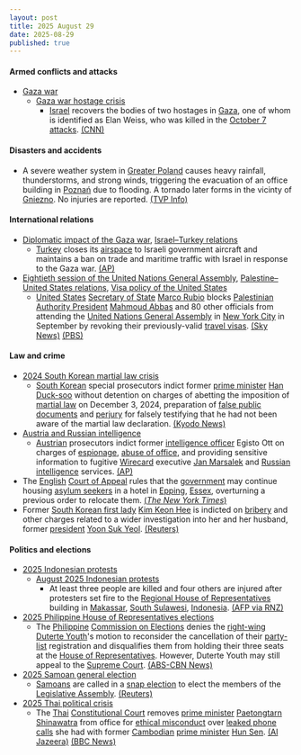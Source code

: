 ```yaml
---
layout: post
title: 2025 August 29
date: 2025-08-29
published: true
---
```



#### Armed conflicts and attacks

* [Gaza war](https://en.wikipedia.org/wiki/Gaza_war "Gaza war")
  * [Gaza war hostage crisis](https://en.wikipedia.org/wiki/Gaza_war_hostage_crisis "Gaza war hostage crisis")
    * [Israel](https://en.wikipedia.org/wiki/Israel "Israel") recovers the bodies of two hostages in [Gaza](https://en.wikipedia.org/wiki/Gaza_Strip "Gaza Strip"), one of whom is identified as Elan Weiss, who was killed in the [October 7 attacks](https://en.wikipedia.org/wiki/October_7_attacks "October 7 attacks"). [(CNN)](https://edition.cnn.com/2025/08/29/middleeast/israel-recovers-hostage-bodies-weiss-intl)

#### Disasters and accidents

* A severe weather system in [Greater Poland](https://en.wikipedia.org/wiki/Greater_Poland "Greater Poland") causes heavy rainfall, thunderstorms, and strong winds, triggering the evacuation of an office building in [Poznań](https://en.wikipedia.org/wiki/Pozna%C5%84 "Poznań") due to flooding. A tornado later forms in the vicinty of [Gniezno](https://en.wikipedia.org/wiki/Gniezno "Gniezno"). No injuries are reported. [(TVP Info)](https://www.tvp.info/88616556/gniezno-poznan-traba-powietrzna-w-wielkopolsce-interwencje-strazy)

#### International relations

* [Diplomatic impact of the Gaza war](https://en.wikipedia.org/wiki/Diplomatic_impact_of_the_Gaza_war "Diplomatic impact of the Gaza war"), [Israel–Turkey relations](https://en.wikipedia.org/wiki/Israel%E2%80%93Turkey_relations "Israel–Turkey relations")
  * [Turkey](https://en.wikipedia.org/wiki/Turkey "Turkey") closes its [airspace](https://en.wikipedia.org/wiki/Airspace "Airspace") to Israeli government aircraft and maintains a ban on trade and maritime traffic with Israel in response to the Gaza war. [(AP)](https://apnews.com/article/turkey-israel-airspace-fidan-5a56f63218fda2a06a447c217c355ee3)
* [Eightieth session of the United Nations General Assembly](https://en.wikipedia.org/wiki/Eightieth_session_of_the_United_Nations_General_Assembly "Eightieth session of the United Nations General Assembly"), [Palestine–United States relations](https://en.wikipedia.org/wiki/Palestine%E2%80%93United_States_relations "Palestine–United States relations"), [Visa policy of the United States](https://en.wikipedia.org/wiki/Visa_policy_of_the_United_States "Visa policy of the United States")
  * [United States](https://en.wikipedia.org/wiki/United_States "United States") [Secretary of State](https://en.wikipedia.org/wiki/United_States_Secretary_of_State "United States Secretary of State") [Marco Rubio](https://en.wikipedia.org/wiki/Marco_Rubio "Marco Rubio") blocks [Palestinian Authority President](https://en.wikipedia.org/wiki/Palestinian_president "Palestinian president") [Mahmoud Abbas](https://en.wikipedia.org/wiki/Mahmoud_Abbas "Mahmoud Abbas") and 80 other officials from attending the [United Nations General Assembly](https://en.wikipedia.org/wiki/United_Nations_General_Assembly "United Nations General Assembly") in [New York City](https://en.wikipedia.org/wiki/New_York_City "New York City") in September by revoking their previously-valid [travel visas](https://en.wikipedia.org/wiki/Travel_visa "Travel visa"). [(Sky News)](https://news.sky.com/story/us-blocks-palestinian-president-mahmoud-abbas-and-80-other-officials-from-united-nations-annual-meeting-in-new-york-13420954) [(PBS)](https://www.pbs.org/newshour/world/u-s-revokes-visas-of-palestinian-president-other-officials-ahead-of-un-general-assembly)

#### Law and crime

* [2024 South Korean martial law crisis](https://en.wikipedia.org/wiki/2024_South_Korean_martial_law_crisis "2024 South Korean martial law crisis")
  * [South Korean](https://en.wikipedia.org/wiki/South_Korea "South Korea") special prosecutors indict former [prime minister](https://en.wikipedia.org/wiki/Prime_Minister_of_South_Korea "Prime Minister of South Korea") [Han Duck-soo](https://en.wikipedia.org/wiki/Han_Duck-soo "Han Duck-soo") without detention on charges of abetting the imposition of [martial law](https://en.wikipedia.org/wiki/Martial_law "Martial law") on December 3, 2024, preparation of [false public documents](https://en.wikipedia.org/wiki/Corruption_in_South_Korea "Corruption in South Korea") and [perjury](https://en.wikipedia.org/wiki/Perjury "Perjury") for falsely testifying that he had not been aware of the martial law declaration. [(Kyodo News)](https://english.kyodonews.net/articles/-/60046)
* [Austria and Russian intelligence](https://en.wikipedia.org/wiki/Austria_and_Russian_intelligence "Austria and Russian intelligence")
  * [Austrian](https://en.wikipedia.org/wiki/Austria "Austria") prosecutors indict former [intelligence officer](https://en.wikipedia.org/wiki/Intelligence_officer "Intelligence officer") Egisto Ott on charges of [espionage](https://en.wikipedia.org/wiki/Espionage "Espionage"), [abuse of office](https://en.wikipedia.org/wiki/Corruption_in_Austria "Corruption in Austria"), and providing sensitive information to fugitive [Wirecard](https://en.wikipedia.org/wiki/Wirecard "Wirecard") executive [Jan Marsalek](https://en.wikipedia.org/wiki/Jan_Marsalek "Jan Marsalek") and [Russian intelligence](https://en.wikipedia.org/wiki/Russian_intelligence "Russian intelligence") services. [(AP)](https://apnews.com/article/austria-spying-scandal-ott-indictment-russia-marsalek-914952716fa5e3fe1df1e7b05d6ae538)
* The [English](https://en.wikipedia.org/wiki/England "England") [Court of Appeal](https://en.wikipedia.org/wiki/Court_of_Appeal_%28England_and_Wales%29 "Court of Appeal (England and Wales)") rules that the [government](https://en.wikipedia.org/wiki/Government_of_Keir_Starmer "Government of Keir Starmer") may continue housing [asylum seekers](https://en.wikipedia.org/wiki/Modern_immigration_to_the_United_Kingdom "Modern immigration to the United Kingdom") in a hotel in [Epping](https://en.wikipedia.org/wiki/Epping%2C_Essex "Epping, Essex"), [Essex](https://en.wikipedia.org/wiki/Essex "Essex"), overturning a previous order to relocate them. [(*The New York Times*)](https://www.nytimes.com/2025/08/29/world/europe/uk-asylum-hotel-ruling-epping.html)
* Former [South Korean first lady](https://en.wikipedia.org/wiki/First_Lady_of_South_Korea "First Lady of South Korea") [Kim Keon Hee](https://en.wikipedia.org/wiki/Kim_Keon_Hee "Kim Keon Hee") is indicted on [bribery](https://en.wikipedia.org/wiki/Bribery "Bribery") and other charges related to a wider investigation into her and her husband, former [president](https://en.wikipedia.org/wiki/President_of_South_Korea "President of South Korea") [Yoon Suk Yeol](https://en.wikipedia.org/wiki/Yoon_Suk_Yeol "Yoon Suk Yeol"). [(Reuters)](https://www.reuters.com/world/asia-pacific/south-koreas-former-first-lady-kim-keon-hee-indicted-bribery-2025-08-29/)

#### Politics and elections

* [2025 Indonesian protests](https://en.wikipedia.org/wiki/2025_Indonesian_protests "2025 Indonesian protests")
  * [August 2025 Indonesian protests](https://en.wikipedia.org/wiki/August_2025_Indonesian_protests "August 2025 Indonesian protests")
    * At least three people are killed and four others are injured after protesters set fire to the [Regional House of Representatives](https://en.wikipedia.org/wiki/Regional_House_of_Representatives "Regional House of Representatives") building in [Makassar](https://en.wikipedia.org/wiki/Makassar "Makassar"), [South Sulawesi](https://en.wikipedia.org/wiki/South_Sulawesi "South Sulawesi"), [Indonesia](https://en.wikipedia.org/wiki/Indonesia "Indonesia"). [(AFP via RNZ)](https://www.rnz.co.nz/news/world/571555/three-killed-in-blaze-during-protest-in-indonesia-s-makassar)
* [2025 Philippine House of Representatives elections](https://en.wikipedia.org/wiki/2025_Philippine_House_of_Representatives_elections "2025 Philippine House of Representatives elections")
  * The [Philippine](https://en.wikipedia.org/wiki/Philippines "Philippines") [Commission on Elections](https://en.wikipedia.org/wiki/Commission_on_Elections_%28Philippines%29 "Commission on Elections (Philippines)") denies the [right-wing](https://en.wikipedia.org/wiki/Right-wing_politics "Right-wing politics") [Duterte Youth](https://en.wikipedia.org/wiki/Duterte_Youth "Duterte Youth")'s motion to reconsider the cancellation of their [party-list](https://en.wikipedia.org/wiki/Party-list_representation_in_the_House_of_Representatives_of_the_Philippines "Party-list representation in the House of Representatives of the Philippines") registration and disqualifies them from holding their three seats at the [House of Representatives](https://en.wikipedia.org/wiki/House_of_Representatives_of_the_Philippines "House of Representatives of the Philippines"). However, Duterte Youth may still appeal to the [Supreme Court](https://en.wikipedia.org/wiki/Supreme_Court_of_the_Philippines "Supreme Court of the Philippines"). [(ABS-CBN News)](https://www.abs-cbn.com/news/nation/2025/8/29/comelec-en-banc-upholds-cancellation-of-duterte-youth-party-list-registration-1012)
* [2025 Samoan general election](https://en.wikipedia.org/wiki/2025_Samoan_general_election "2025 Samoan general election")
  * [Samoans](https://en.wikipedia.org/wiki/Samoans "Samoans") are called in a [snap election](https://en.wikipedia.org/wiki/Snap_election "Snap election") to elect the members of the [Legislative Assembly](https://en.wikipedia.org/wiki/Legislative_Assembly_of_Samoa "Legislative Assembly of Samoa"). [(Reuters)](https://www.reuters.com/world/asia-pacific/polls-close-samoa-election-after-ruling-party-split-2025-08-29/)
* [2025 Thai political crisis](https://en.wikipedia.org/wiki/2025_Thai_political_crisis "2025 Thai political crisis")
  * The [Thai](https://en.wikipedia.org/wiki/Thailand "Thailand") [Constitutional Court](https://en.wikipedia.org/wiki/Constitutional_Court_of_Thailand "Constitutional Court of Thailand") removes [prime minister](https://en.wikipedia.org/wiki/Prime_Minister_of_Thailand "Prime Minister of Thailand") [Paetongtarn Shinawatra](https://en.wikipedia.org/wiki/Paetongtarn_Shinawatra "Paetongtarn Shinawatra") from office for [ethical misconduct](https://en.wikipedia.org/wiki/Corruption_in_Thailand "Corruption in Thailand") over [leaked phone calls](https://en.wikipedia.org/wiki/Thailand%E2%80%93Cambodia_phone_call_leak "Thailand–Cambodia phone call leak") she had with former [Cambodian](https://en.wikipedia.org/wiki/Cambodia "Cambodia") [prime minister](https://en.wikipedia.org/wiki/Prime_Minister_of_Cambodia "Prime Minister of Cambodia") [Hun Sen](https://en.wikipedia.org/wiki/Hun_Sen "Hun Sen"). [(Al Jazeera)](https://www.aljazeera.com/news/2025/8/29/thai-court-removes-prime-minister-paetongtarn-shinawatra-from-office) [(BBC News)](https://www.bbc.com/news/articles/ckgeqlw05rzo)

